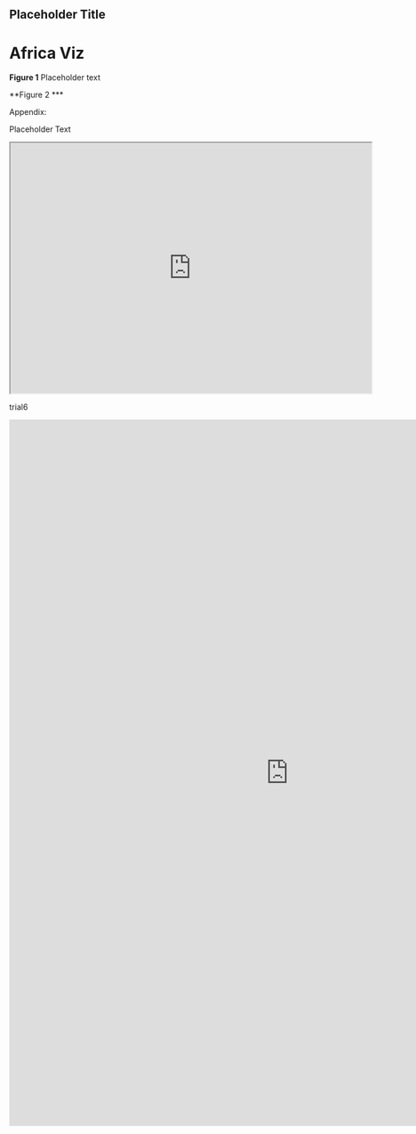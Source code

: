 ## Placeholder Title


# Africa Viz

**Figure 1**
Placeholder text



**Figure 2 ***

Appendix: 

Placeholder Text 
<iframe src="https://public.tableau.com/views/IRIS_16078811409990/Sheet1?:embed=yes&:language=en&:display_count=yes" width = '650' height = '450' ></iframe>

trial6
<center><iframe src="https://public.tableau.com/views/ATaleof50Cities/ATaleof50Cities?:embed=y&:display_count=yes&:toolbar=no" width="1004" height="1269" frameborder="0"></iframe></center>

